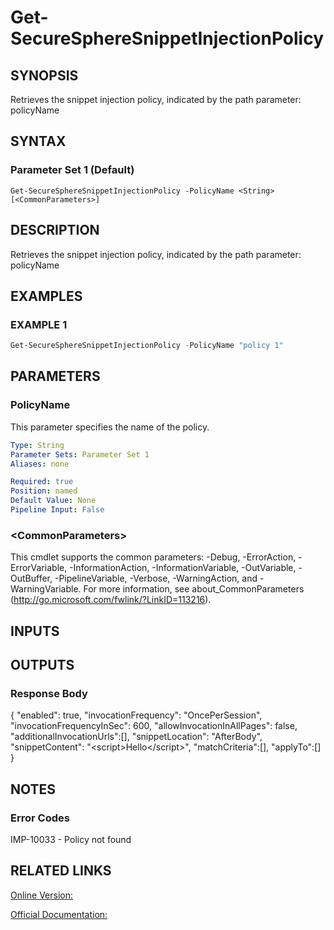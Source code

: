 ﻿# Get-SecureSphereSnippetInjectionPolicy

## SYNOPSIS
Retrieves the snippet injection policy, indicated by the path parameter: policyName

## SYNTAX

### Parameter Set 1 (Default)
```
Get-SecureSphereSnippetInjectionPolicy -PolicyName <String> [<CommonParameters>]
```

## DESCRIPTION
Retrieves the snippet injection policy, indicated by the path parameter: policyName

## EXAMPLES

### EXAMPLE 1

```powershell
Get-SecureSphereSnippetInjectionPolicy -PolicyName "policy 1"
```

## PARAMETERS

### PolicyName
This parameter specifies the name of the policy.

```yaml
Type: String
Parameter Sets: Parameter Set 1
Aliases: none

Required: true
Position: named
Default Value: None
Pipeline Input: False
```

### \<CommonParameters\>
This cmdlet supports the common parameters: -Debug, -ErrorAction, -ErrorVariable, -InformationAction, -InformationVariable, -OutVariable, -OutBuffer, -PipelineVariable, -Verbose, -WarningAction, and -WarningVariable. For more information, see about_CommonParameters (http://go.microsoft.com/fwlink/?LinkID=113216).

## INPUTS

## OUTPUTS

### Response Body
{
"enabled": true,
"invocationFrequency": "OncePerSession",
"invocationFrequencyInSec": 600,
"allowInvocationInAllPages": false,
"additionalInvocationUrls":[],
"snippetLocation": "AfterBody",
"snippetContent": "<script\>Hello</script\>",
"matchCriteria":[],
"applyTo":[]
}

## NOTES

### Error Codes
IMP-10033 - Policy not found

## RELATED LINKS

[Online Version:](https://github.com/akshinmustafayev/SecureSpherePS/tree/master/Documentation)

[Official Documentation:](https://docs.imperva.com/bundle/v13.6-api-reference-guide/page/70372.htm)



